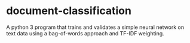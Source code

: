 # document-classification
A python 3 program that trains and validates a simple neural network on text data using a bag-of-words approach and TF-IDF weighting.
